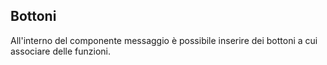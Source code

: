 ## Bottoni

All'interno del componente messaggio è possibile inserire dei bottoni a cui associare delle funzioni.

